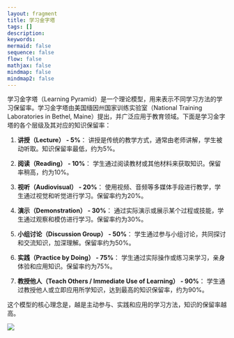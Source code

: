 ```yaml
---
layout: fragment
title: 学习金字塔
tags: []
description: 
keywords: 
mermaid: false
sequence: false
flow: false
mathjax: false
mindmap: false
mindmap2: false
---
```


学习金字塔（Learning Pyramid）是一个理论模型，用来表示不同学习方法的学习保留率。学习金字塔由美国缅因州国家训练实验室（National Training Laboratories in Bethel, Maine）提出，并广泛应用于教育领域。下面是学习金字塔的各个层级及其对应的知识保留率：

1. **讲授（Lecture） - 5%**：
   讲授是传统的教学方式，通常由老师讲解，学生被动听取。知识保留率最低，约为5%。

2. **阅读（Reading） - 10%**：
   学生通过阅读教材或其他材料来获取知识。保留率稍高，约为10%。

3. **视听（Audiovisual） - 20%**：
   使用视频、音频等多媒体手段进行教学，学生通过视觉和听觉进行学习。保留率约为20%。

4. **演示（Demonstration） - 30%**：
   通过实际演示或展示某个过程或技能，学生通过观察和模仿进行学习。保留率约为30%。

5. **小组讨论（Discussion Group） - 50%**：
   学生通过参与小组讨论，共同探讨和交流知识，加深理解。保留率约为50%。

6. **实践（Practice by Doing） - 75%**：
   学生通过实际操作或练习来学习，亲身体验和应用知识。保留率约为75%。

7. **教授他人（Teach Others / Immediate Use of Learning） - 90%**：
   学生通过教授他人或立即应用所学知识，达到最高的知识保留率，约为90%。

这个模型的核心理念是，越是主动参与、实践和应用的学习方法，知识的保留率越高。

<img src="{{site.url}}/images/fragments/Study-Theory/p1.jpeg" />
